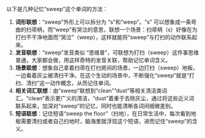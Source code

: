 以下是几种记忆“sweep”这个单词的方法：
1. **词形联想**：“sweep”外形上可以拆分为 “s”和“weep”。“s” 可以想象成一条弯曲的扫帚柄，而“weep”有哭泣的意思，联想一个场景：扫帚柄（s）好像在为打扫不干净地面而“哭泣”（weep），这样就能将“sweep”与打扫的动作联系起来。 
2. **发音联想**：“sweep”发音类似 “思维普”，可联想为打扫（sweep）这件事思维普通，大家都会做，用这样奇特的发音关联，帮助记忆单词含义。 
3. **场景联想**：想象自己拿着扫帚在打扫房间的场景，一边打扫（sweep）地板，一边看着灰尘被清扫干净。在这个生动的场景中，不断强化“sweep”就是“打扫、清扫”这一动作概念，从而记住单词。 
4. **相关词汇联想**：由“sweep”联想到“clean”“dust”等相关清洁类词汇。“clean”表示更广义的清洁，“dust”着重于去除灰尘，通过将这些近义词联系起来，加深对“sweep”的记忆，同时也能清晰各词间细微差别。 
5. **短语联想**：记住短语“sweep the floor”（扫地），在日常生活中，每次看到地板需要清扫或者自己扫地时，脑海里就浮现这个短语，进而记住“sweep”的含义。 